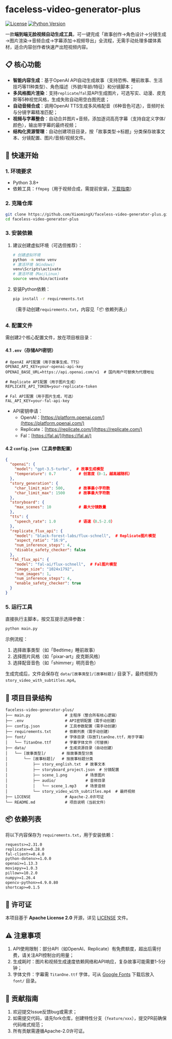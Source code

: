 # faceless-video-generator-plus

[![License](https://img.shields.io/badge/License-Apache%202.0-blue.svg)](https://opensource.org/licenses/Apache-2.0)
[![Python Version](https://img.shields.io/badge/Python-3.8%2B-green.svg)](https://www.python.org/downloads/)

一款**端到端无脸视频自动生成工具**，可一键完成「故事创作→角色设计→分镜生成→图片渲染→音频合成→字幕添加→视频导出」全流程，无需手动处理多媒体素材，适合内容创作者快速产出短视频内容。


## 📋 核心功能
- **智能内容生成**：基于OpenAI API自动生成故事（支持恐怖、睡前故事、生活技巧等11种类型）、角色描述（外貌/年龄/特征）和分镜脚本；
- **多风格图片渲染**：支持`replicate`/`fal`双API生成图片，可选写实、动漫、皮克斯等5种视觉风格，生成失败自动用空白图兜底；
- **自动音频合成**：调用OpenAI TTS生成多风格配音（6种音色可选），音频时长与分镜字幕精准匹配；
- **视频与字幕整合**：自动合并图片+音频，添加逐词高亮字幕（支持自定义字体/颜色），输出带字幕的最终视频；
- **结构化资源管理**：自动创建项目目录，按「故事类型→标题」分类保存故事文本、分镜配置、图片/音频/视频文件。


## 🚀 快速开始

### 1. 环境要求
- Python 3.8+
- 依赖工具：`ffmpeg`（用于视频合成，需提前安装，[下载指南](https://ffmpeg.org/download.html)）


### 2. 克隆仓库
```bash
git clone https://github.com/XiaomingX/faceless-video-generator-plus.git
cd faceless-video-generator-plus
```


### 3. 安装依赖
1. 建议创建虚拟环境（可选但推荐）：
   ```bash
   # 创建虚拟环境
   python -m venv venv
   # 激活环境（Windows）
   venv\Scripts\activate
   # 激活环境（Mac/Linux）
   source venv/bin/activate
   ```

2. 安装Python依赖：
   ```bash
   pip install -r requirements.txt
   ```
   （需手动创建`requirements.txt`，内容见「📦 依赖列表」）


### 4. 配置文件
需创建2个核心配置文件，放在项目根目录：

#### 4.1 `.env`（存储API密钥）
```env
# OpenAI API配置（用于故事生成、TTS）
OPENAI_API_KEY=your-openai-api-key
OPENAI_BASE_URL=https://api.openai.com/v1  # 国内用户可替换为代理地址

# Replicate API配置（用于图片生成）
REPLICATE_API_TOKEN=your-replicate-token

# Fal API配置（用于图片生成，可选）
FAL_API_KEY=your-fal-api-key
```
- API密钥申请：
  - OpenAI：[https://platform.openai.com/](https://platform.openai.com/)
  - Replicate：[https://replicate.com/](https://replicate.com/)
  - Fal：[https://fal.ai/](https://fal.ai/)


#### 4.2 `config.json`（工具参数配置）
```json
{
  "openai": {
    "model": "gpt-3.5-turbo",  # 故事生成模型
    "temperature": 0.7          # 创意度（0-1，越高越随机）
  },
  "story_generation": {
    "char_limit_min": 500,      # 故事最小字符数
    "char_limit_max": 1500      # 故事最大字符数
  },
  "storyboard": {
    "max_scenes": 10            # 最大分镜数量
  },
  "tts": {
    "speech_rate": 1.0          # 语速（0.5-2.0）
  },
  "replicate_flux_api": {
    "model": "black-forest-labs/flux-schnell",  # Replicate图片模型
    "aspect_ratio": "16:9",
    "num_inference_steps": 4,
    "disable_safety_checker": false
  },
  "fal_flux_api": {
    "model": "fal-ai/flux-schnell",  # Fal图片模型
    "image_size": "1024x1792",
    "num_images": 1,
    "num_inference_steps": 4,
    "enable_safety_checker": true
  }
}
```


### 5. 运行工具
直接执行主脚本，按交互提示选择参数：
```bash
python main.py
```
示例流程：
1. 选择故事类型（如「Bedtime」睡前故事）
2. 选择图片风格（如「pixar-art」皮克斯风格）
3. 选择配音音色（如「shimmer」明亮音色）

生成完成后，文件会保存在 `data/[故事类型]/[故事标题]/` 目录下，最终视频为 `story_video_with_subtitles.mp4`。


## 📂 项目目录结构
```
faceless-video-generator-plus/
├── main.py               # 主程序（整合所有核心逻辑）
├── .env                  # API密钥配置（需手动创建）
├── config.json           # 工具参数配置（需手动创建）
├── requirements.txt      # 依赖列表（需手动创建）
├── font/                 # 字体目录（存放TitanOne.ttf，用于字幕）
│   └── TitanOne.ttf      # 字幕字体文件（可替换）
├── data/                 # 生成资源目录（自动创建）
│   └── [故事类型]/       # 按故事类型分类
│       └── [故事标题]/   # 按故事标题分类
│           ├── story_english.txt  # 故事文本
│           ├── storyboard_project.json  # 分镜配置
│           ├── scene_1.png        # 场景图片
│           ├── audio/             # 音频目录
│           │   └── scene_1.mp3    # 场景音频
│           └── story_video_with_subtitles.mp4  # 最终视频
├── LICENSE               # Apache-2.0许可证
└── README.md             # 项目说明（当前文件）
```


## 📦 依赖列表
将以下内容保存为 `requirements.txt`，用于安装依赖：
```txt
requests>=2.31.0
replicate>=0.28.0
fal-client>=0.4.0
python-dotenv>=1.0.0
openai>=1.13.3
moviepy>=1.0.3
pillow>=10.2.0
numpy>=1.26.4
opencv-python>=4.9.0.80
shortcap>=0.1.5
```


## 📄 许可证
本项目基于 **Apache License 2.0** 开源，详见 [LICENSE](https://github.com/XiaomingX/faceless-video-generator-plus/blob/main/LICENSE) 文件。


## ⚠️ 注意事项
1. API使用限制：部分API（如OpenAI、Replicate）有免费额度，超出后需付费，请关注API控制台的用量；
2. 生成耗时：图片和视频生成速度依赖网络和API响应，复杂故事可能需要1-5分钟；
3. 字体文件：字幕需 `TitanOne.ttf` 字体，可从 [Google Fonts](https://fonts.google.com/specimen/Titan+One) 下载后放入 `font/` 目录。


## 🤝 贡献指南
1. 欢迎提交Issue反馈bug或需求；
2. 如需提交代码，请先fork仓库，创建特性分支（`feature/xxx`），提交PR前确保代码格式规范；
3. 所有贡献需遵循Apache-2.0许可证。